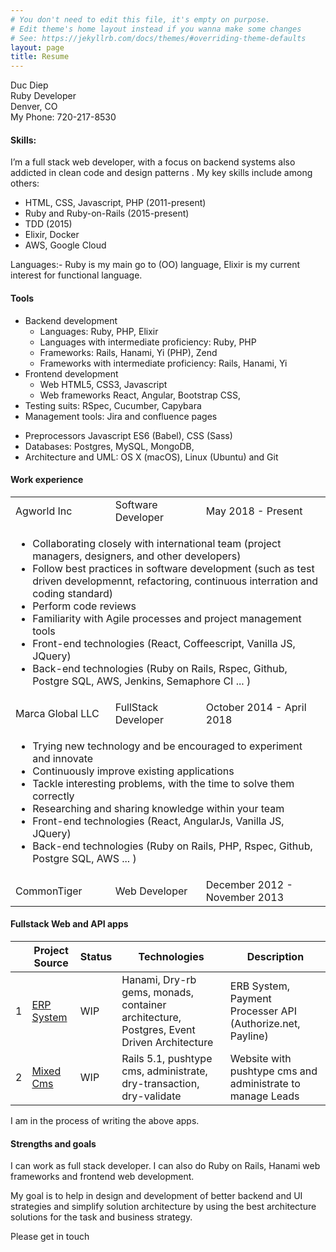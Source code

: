 ```yaml
---
# You don't need to edit this file, it's empty on purpose.
# Edit theme's home layout instead if you wanna make some changes
# See: https://jekyllrb.com/docs/themes/#overriding-theme-defaults
layout: page
title: Resume
---
```


Duc Diep<br>
Ruby Developer<br>
Denver, CO<br>
My Phone: 720-217-8530<br>
<h4>Skills:</h4>
<p>I’m a full stack web developer, with a focus on backend systems also addicted in clean code and design patterns . My key skills include among others:</p>
<ul>
  <li>HTML, CSS, Javascript, PHP  (2011-present)</li>
  <li>Ruby and Ruby-on-Rails (2015-present)</li>
  <li>TDD (2015) </li>
  <li>Elixir, Docker </li>
  <li>AWS, Google Cloud</li>
</ul>
<p>
  Languages:- Ruby is my main go to (OO) language, Elixir is my current interest for functional language.
</p>
<h4>
  Tools
</h4>
<ul>
<li>Backend development
<ul>
  <li>Languages: Ruby, PHP, Elixir</li>
  <li>Languages with intermediate proficiency: Ruby, PHP</li>
  <li>Frameworks: Rails, Hanami, Yi (PHP), Zend</li>
  <li>Frameworks with intermediate proficiency: Rails, Hanami, Yi</li>
</ul>
</li>
<li>Frontend development
<ul>
  <li>Web HTML5, CSS3, Javascript </li>
  <li>Web frameworks React, Angular, Bootstrap CSS,</li>
</ul>
</li>
<li>
  Testing suits: RSpec, Cucumber, Capybara
</li>
<li>
  Management tools: Jira and confluence pages
</li>
</ul>
<ul>
  <li>Preprocessors Javascript ES6 (Babel), CSS (Sass)</li>
  <li>Databases: Postgres, MySQL, MongoDB, </li>
  <li>Architecture and UML: OS X (macOS), Linux (Ubuntu) and Git</li>
</ul>
<h4>
  Work experience
</h4>
<table>
  <tbody>
<tr>
  <td>Agworld Inc</td>
  <td>Software Developer</td>
  <td>May 2018 - Present</td>
</tr>
<tr>
  <td colspan="3">
    <ul>
      <li> Collaborating closely with international team (project managers,
designers, and other developers) </li>
      <li> Follow best practices in software development (such as test driven developmennt, refactoring, continuous interration and coding standard)</li>
      <li>Perform code reviews</li>
      <li>Familiarity with Agile processes and project management tools</li>
      <li>Front-end technologies (React, Coffeescript, Vanilla JS, JQuery)</li>
      <li>Back-end technologies (Ruby on Rails, Rspec, Github, Postgre SQL, AWS, Jenkins, Semaphore CI ... )</li>
    </ul>
  </td>
</tr>
<tr>
  <td>Marca Global LLC</td>
  <td>FullStack Developer</td>
  <td>October 2014 - April 2018</td>
</tr>
<tr>
  <td colspan="3">
    <ul>
      <li>Trying new technology and be encouraged to experiment and innovate</li>
      <li>Continuously improve existing applications</li>
      <li>Tackle interesting problems, with the time to solve them correctly</li>
      <li>Researching and sharing knowledge within your team</li>
      <li>Front-end technologies (React, AngularJs, Vanilla JS, JQuery)</li>
      <li>Back-end technologies (Ruby on Rails, PHP, Rspec, Github, Postgre SQL, AWS ... )</li>
    </ul>
  </td>
</tr>
<tr>
  <td>CommonTiger</td>
  <td>Web Developer</td>
  <td>December 2012 - November 2013</td>
</tr>
  </tbody>
</table>
<h4>
  Fullstack Web and API apps
</h4>
<table>
  <thead>
    <tr>
      <th>&nbsp;</th>
      <th>Project Source</th>
      <th>Status</th>
      <th>Technologies</th>
      <th>Description</th>
    </tr>
  </thead>
  <tbody>
    <tr>
      <td>1</td>
      <td><a href="https://github.com/ducdiepco/erp-system">ERP System</a></td>
      <td>WIP</td>
      <td>Hanami, Dry-rb gems, monads, container architecture, Postgres, Event
Driven Architecture </td>
      <td>ERB System, Payment Processer API (Authorize.net, Payline)</td>
    </tr>
    <tr>
      <td>2</td>
      <td><a href="https://github.com/ducdiepco/mixed-cms">Mixed Cms</a></td>
      <td>WIP</td>
      <td>Rails 5.1, pushtype cms, administrate, dry-transaction, dry-validate </td>
      <td>Website with pushtype cms and administrate to manage Leads</td>
    </tr>
  </tbody>
</table>
I am in the process of writing the above apps.
<h4>
  Strengths and goals
</h4>
<p>
  I can work as full stack developer. I can also do Ruby on Rails, Hanami web frameworks and frontend web development.
</p>

<p>
  My goal is to help in design and development of better backend and UI strategies and simplify solution architecture by using the best architecture solutions for the task and business strategy.
</p>

<p>
  Please get in touch
</p>
